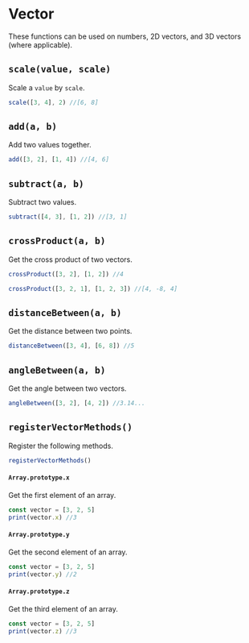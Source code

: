 # Vector
These functions can be used on numbers, 2D vectors, and 3D vectors (where applicable).

## `scale(value, scale)`
Scale a `value` by `scale`.
```javascript
scale([3, 4], 2) //[6, 8]
```

## `add(a, b)`
Add two values together.
```javascript
add([3, 2], [1, 4]) //[4, 6]
```

## `subtract(a, b)`
Subtract two values.
```javascript
subtract([4, 3], [1, 2]) //[3, 1]
```

## `crossProduct(a, b)`
Get the cross product of two vectors.
```javascript
crossProduct([3, 2], [1, 2]) //4
```
```javascript
crossProduct([3, 2, 1], [1, 2, 3]) //[4, -8, 4]
```

## `distanceBetween(a, b)`
Get the distance between two points.
```javascript
distanceBetween([3, 4], [6, 8]) //5
```

## `angleBetween(a, b)`
Get the angle between two vectors.
```javascript
angleBetween([3, 2], [4, 2]) //3.14...
```

## `registerVectorMethods()`
Register the following methods.
```javascript
registerVectorMethods()
```

#### `Array.prototype.x`
Get the first element of an array.
```javascript
const vector = [3, 2, 5]
print(vector.x) //3
```

#### `Array.prototype.y`
Get the second element of an array.
```javascript
const vector = [3, 2, 5]
print(vector.y) //2
```

#### `Array.prototype.z`
Get the third element of an array.
```javascript
const vector = [3, 2, 5]
print(vector.z) //3
```